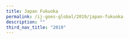 ```yaml
---
title: Japan Fukuoka
permalink: /ij-goes-global/2019/japan-fukuoka
description: ""
third_nav_title: "2019"
---
```

